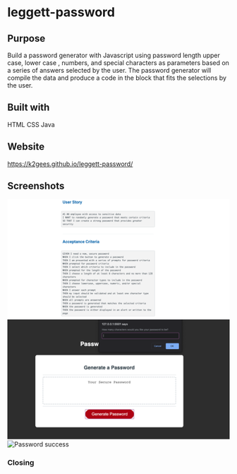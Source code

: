 # leggett-password

## Purpose
Build a password generator with Javascript using password length upper case, lower case , numbers, and special characters as parameters based on a series of answers selected by the user. The password generator will compile the data and produce a code in the block that fits the selections by the user.   

## Built with
HTML
CSS
Java

## Website
https://k2gees.github.io/leggett-password/

## Screenshots
![Acceptance criteria](./assets/images/acceptance-criteria.png)
![Window prompt](./assets/images/window-prompt.png)
![Password success](./assets/images/password.success)

### Closing

